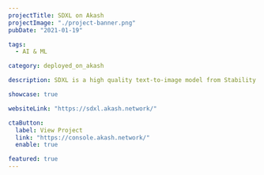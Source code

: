 ```yaml
---
projectTitle: SDXL on Akash
projectImage: "./project-banner.png"
pubDate: "2021-01-19"

tags:
  - AI & ML

category: deployed_on_akash

description: SDXL is a high quality text-to-image model from Stability AI. This application is running on NVIDIA A100s leased from the Akash Supercloud, to achieve high-performing and cost-effective inference of 1024×1024 images.

showcase: true

websiteLink: "https://sdxl.akash.network/"

ctaButton:
  label: View Project
  link: "https://console.akash.network/"
  enable: true

featured: true
---
```

